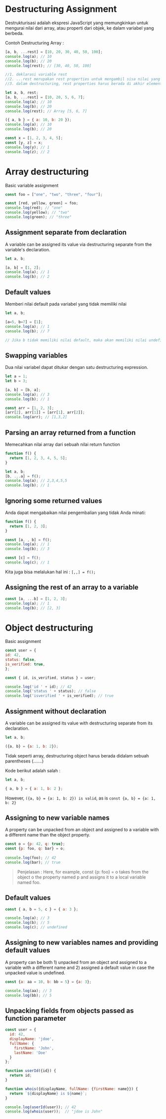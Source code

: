 # Destructuring Assignment

Destrukturisasi adalah ekspresi JavaScript yang memungkinkan untuk mengurai nilai dari array, atau properti dari objek, ke dalam variabel yang berbeda.

Contoh Destructuring Array :

```js
[a, b, ...rest] = [10, 20, 30, 40, 50, 100];
console.log(a); // 10
console.log(b); // 20
console.log(rest); // [30, 40, 50, 100]
```

```js
//1. deklarasi variable rest
//2. ...rest merupakan rest properties untuk mengambil sisa nilai yang tersisa dari array
//3. dalam destructuring, rest properties harus berada di akhir element terakhir

let a, b, rest;
[a, b, ...rest] = [10, 20, 5, 6, 7];
console.log(a); // 10
console.log(b); // 20
console.log(rest); // Array [5, 6, 7]
```

```js
({ a, b } = { a: 10, b: 20 });
console.log(a); // 10
console.log(b); // 20
```

```js
const x = [1, 2, 3, 4, 5];
const [y, z] = x;
console.log(y); // 1
console.log(z); // 2
```

# Array destructuring

Basic variable assignment
```js
const foo = ["one", "two", "three", "four"];

const [red, yellow, green] = foo;
console.log(red); // "one"
console.log(yellow); // "two"
console.log(green); // "three"
```

## Assignment separate from declaration

A variable can be assigned its value via destructuring separate from the variable's declaration.

```js
let a, b;

[a, b] = [1, 2];
console.log(a); // 1
console.log(b); // 2
```

## Default values

Memberi nilai default pada variabel yang tidak memiliki nilai 

```js
let a, b;

[a=5, b=7] = [1];
console.log(a); // 1
console.log(b); // 7

// Jika b tidak memiliki nilai default, maka akan memiliki nilai undefined
```

## Swapping variables

Dua nilai variabel dapat ditukar dengan satu destructuring expression.

```js
let a = 1;
let b = 3;

[a, b] = [b, a];
console.log(a); // 3
console.log(b); // 1

const arr = [1, 2, 3];
[arr[2], arr[1]] = [arr[1], arr[2]];
console.log(arr); // [1,3,2]
```

## Parsing an array returned from a function

Memecahkan nilai array dari sebuah nilai return function

```js
function f() {
  return [1, 2, 3, 4, 5, 5];
}

let a, b;
[b, ...a] = f();
console.log(a); // 2,3,4,5,5
console.log(b); // 1
```

## Ignoring some returned values

Anda dapat mengabaikan nilai pengembalian yang tidak Anda minati:

```js
function f() {
  return [1, 2, 3];
}

const [a, , b] = f();
console.log(a); // 1
console.log(b); // 3

const [c] = f();
console.log(c); // 1
```
Kita juga bisa melalukan hal ini : `[,,] = f();`

## Assigning the rest of an array to a variable

```js
const [a, ...b] = [1, 2, 3];
console.log(a); // 1
console.log(b); // [2, 3]
```

# Object destructuring

Basic assignment

```js
const user = {
id: 42,
status: false,
is_verified: true,
};

const { id, is_verified, status } = user;

console.log('id ' + id); // 42
console.log('status ' + status); // false
console.log('isverified ' + is_verified); // true
```

## Assignment without declaration

A variable can be assigned its value with destructuring separate from its declaration.

```js
let a, b;

({a, b} = {a: 1, b: 2});
```

Tidak seperti array, destructuring object harus berada didalam sebuah parentheses (.......)

Kode berikut adalah salah :
```js
let a, b;

{ a, b } = { a: 1, b: 2 };
```

However, `({a, b} = {a: 1, b: 2}) is valid`, as is `const {a, b} = {a: 1, b: 2}`

## Assigning to new variable names

A property can be unpacked from an object and assigned to a variable with a different name than the object property.

```js
const o = {p: 42, q: true};
const {p: foo, q: bar} = o;
 
console.log(foo); // 42 
console.log(bar); // true
```

> Penjelasan : Here, for example, const {p: foo} = o takes from the object o the property named p and assigns it to a local variable named foo.

## Default values

```js
const { a, b = 5, c } = { a: 3 };

console.log(a); // 3
console.log(b); // 5
console.log(c); // undefined
```

## Assigning to new variables names and providing default values

A property can be both 1) unpacked from an object and assigned to a variable with a different name and 2) assigned a default value in case the unpacked value is undefined.

```js
const {a: aa = 10, b: bb = 5} = {a: 3};

console.log(aa); // 3
console.log(bb); // 5
```

## Unpacking fields from objects passed as function parameter

```js
const user = {
  id: 42,
  displayName: 'jdoe',
  fullName: {
    firstName: 'John',
    lastName: 'Doe'
  }
};

function userId({id}) {
  return id;
}

function whois({displayName, fullName: {firstName: name}}) {
  return `${displayName} is ${name}`;
}

console.log(userId(user)); // 42
console.log(whois(user));  // "jdoe is John"
```


